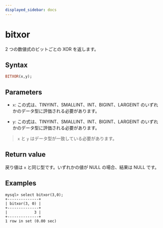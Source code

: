 ```yaml
---
displayed_sidebar: docs
---
```


# bitxor

2 つの数値式のビットごとの XOR を返します。

## Syntax

```Haskell
BITXOR(x,y);
```

## Parameters

- `x`: この式は、TINYINT、SMALLINT、INT、BIGINT、LARGEINT のいずれかのデータ型に評価される必要があります。

- `y`: この式は、TINYINT、SMALLINT、INT、BIGINT、LARGEINT のいずれかのデータ型に評価される必要があります。

> `x` と `y` はデータ型が一致している必要があります。

## Return value

戻り値は `x` と同じ型です。いずれかの値が NULL の場合、結果は NULL です。

## Examples

```Plain Text
mysql> select bitxor(3,0);
+--------------+
| bitxor(3, 0) |
+--------------+
|            3 |
+--------------+
1 row in set (0.00 sec)
```